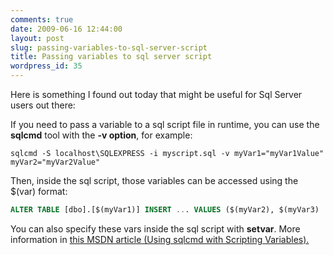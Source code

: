 ```yaml
---
comments: true
date: 2009-06-16 12:44:00
layout: post
slug: passing-variables-to-sql-server-script
title: Passing variables to sql server script
wordpress_id: 35
---
```



Here is something I found out today that might be useful for Sql Server users out there:


If you need to pass a variable to a sql script file in runtime, you can use the **sqlcmd** tool with the **-v option**, for example:

```
sqlcmd -S localhost\SQLEXPRESS -i myscript.sql -v myVar1="myVar1Value" myVar2="myVar2Value"
```

Then, inside the sql script, those variables can be accessed using the $(var) format:

```sql
ALTER TABLE [dbo].[$(myVar1)] INSERT ... VALUES ($(myVar2), $(myVar3) ...)
```


You can also specify these vars inside the sql script with **setvar**. More information in [this MSDN article (Using sqlcmd with Scripting Variables).](http://msdn.microsoft.com/en-us/library/ms188714.aspx)




